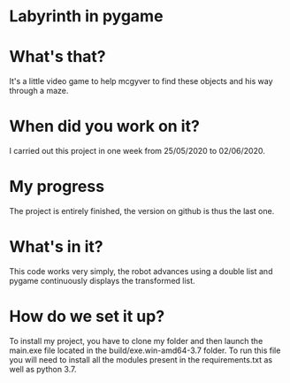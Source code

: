 # Labyrinth in pygame
# What's that?
It's a little video game to help mcgyver to find these objects and his way through a maze.

# When did you work on it?
I carried out this project in one week from 25/05/2020 to 02/06/2020.

# My progress
The project is entirely finished, the version on github is thus the last one.

# What's in it?
This code works very simply, the robot advances using a double list and pygame continuously displays the transformed list.

# How do we set it up? 
To install my project, you have to clone my folder and then launch the main.exe file located in the build/exe.win-amd64-3.7 folder.
To run this file you will need to install all the modules present in the requirements.txt as well as python 3.7.